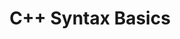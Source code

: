 ---
id: cpp-syntax-basics
title: C++ Syntax Basics
sidebar_label: C++ Syntax Basics
sidebar_position: 1
tags:
  [
    c++,
    syntax,
    structure,
    programming,
    c++ syntax and structure,
    c++ programming language,
    c++ features,
  ]
description: In this tutorial, we will learn about the syntax and structure of the C++ programming language. We will learn about the basic structure of a C++ program, C++ syntax, and the rules that govern the C++ programming language.
---